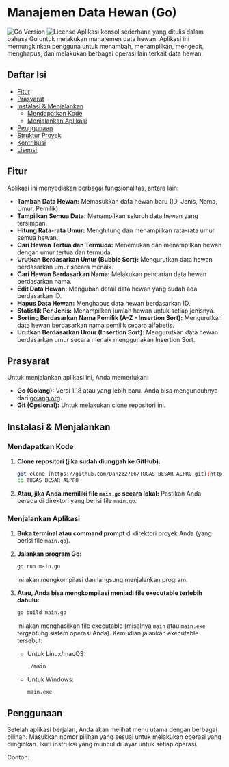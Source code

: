 # Manajemen Data Hewan (Go)

![Go Version](https://img.shields.io/badge/Go-1.18%2B-blue.svg) ![License](https://img.shields.io/badge/License-MIT-green.svg) Aplikasi konsol sederhana yang ditulis dalam bahasa Go untuk melakukan manajemen data hewan. Aplikasi ini memungkinkan pengguna untuk menambah, menampilkan, mengedit, menghapus, dan melakukan berbagai operasi lain terkait data hewan.

## Daftar Isi

* [Fitur](#fitur)
* [Prasyarat](#prasyarat)
* [Instalasi & Menjalankan](#instalasi--menjalankan)
    * [Mendapatkan Kode](#mendapatkan-kode)
    * [Menjalankan Aplikasi](#menjalankan-aplikasi)
* [Penggunaan](#penggunaan)
* [Struktur Proyek](#struktur-proyek-opsional)
* [Kontribusi](#kontribusi-opsional)
* [Lisensi](#lisensi)

## Fitur

Aplikasi ini menyediakan berbagai fungsionalitas, antara lain:

* **Tambah Data Hewan:** Memasukkan data hewan baru (ID, Jenis, Nama, Umur, Pemilik).
* **Tampilkan Semua Data:** Menampilkan seluruh data hewan yang tersimpan.
* **Hitung Rata-rata Umur:** Menghitung dan menampilkan rata-rata umur semua hewan.
* **Cari Hewan Tertua dan Termuda:** Menemukan dan menampilkan hewan dengan umur tertua dan termuda.
* **Urutkan Berdasarkan Umur (Bubble Sort):** Mengurutkan data hewan berdasarkan umur secara menaik.
* **Cari Hewan Berdasarkan Nama:** Melakukan pencarian data hewan berdasarkan nama.
* **Edit Data Hewan:** Mengubah detail data hewan yang sudah ada berdasarkan ID.
* **Hapus Data Hewan:** Menghapus data hewan berdasarkan ID.
* **Statistik Per Jenis:** Menampilkan jumlah hewan untuk setiap jenisnya.
* **Sorting Berdasarkan Nama Pemilik (A-Z - Insertion Sort):** Mengurutkan data hewan berdasarkan nama pemilik secara alfabetis.
* **Urutkan Berdasarkan Umur (Insertion Sort):** Mengurutkan data hewan berdasarkan umur secara menaik menggunakan Insertion Sort.

## Prasyarat

Untuk menjalankan aplikasi ini, Anda memerlukan:

* **Go (Golang):** Versi 1.18 atau yang lebih baru. Anda bisa mengunduhnya dari [golang.org](https://golang.org/dl/).
* **Git (Opsional):** Untuk melakukan clone repositori ini.

## Instalasi & Menjalankan

### Mendapatkan Kode

1.  **Clone repositori (jika sudah diunggah ke GitHub):**
    ```bash
    git clone [https://github.com/Danzz2706/TUGAS BESAR ALPRO.git](https://github.com/NAMA_PENGGUNA_ANDA/NAMA_REPOSITORI_ANDA.git)
    cd TUGAS BESAR ALPRO
    ```
2.  **Atau, jika Anda memiliki file `main.go` secara lokal:**
    Pastikan Anda berada di direktori yang berisi file `main.go`.

### Menjalankan Aplikasi

1.  **Buka terminal atau command prompt** di direktori proyek Anda (yang berisi file `main.go`).
2.  **Jalankan program Go:**
    ```bash
    go run main.go
    ```
    Ini akan mengkompilasi dan langsung menjalankan program.

3.  **Atau, Anda bisa mengkompilasi menjadi file executable terlebih dahulu:**
    ```bash
    go build main.go
    ```
    Ini akan menghasilkan file executable (misalnya `main` atau `main.exe` tergantung sistem operasi Anda). Kemudian jalankan executable tersebut:
    * Untuk Linux/macOS:
        ```bash
        ./main
        ```
    * Untuk Windows:
        ```bash
        main.exe
        ```

## Penggunaan

Setelah aplikasi berjalan, Anda akan melihat menu utama dengan berbagai pilihan. Masukkan nomor pilihan yang sesuai untuk melakukan operasi yang diinginkan. Ikuti instruksi yang muncul di layar untuk setiap operasi.

Contoh:
